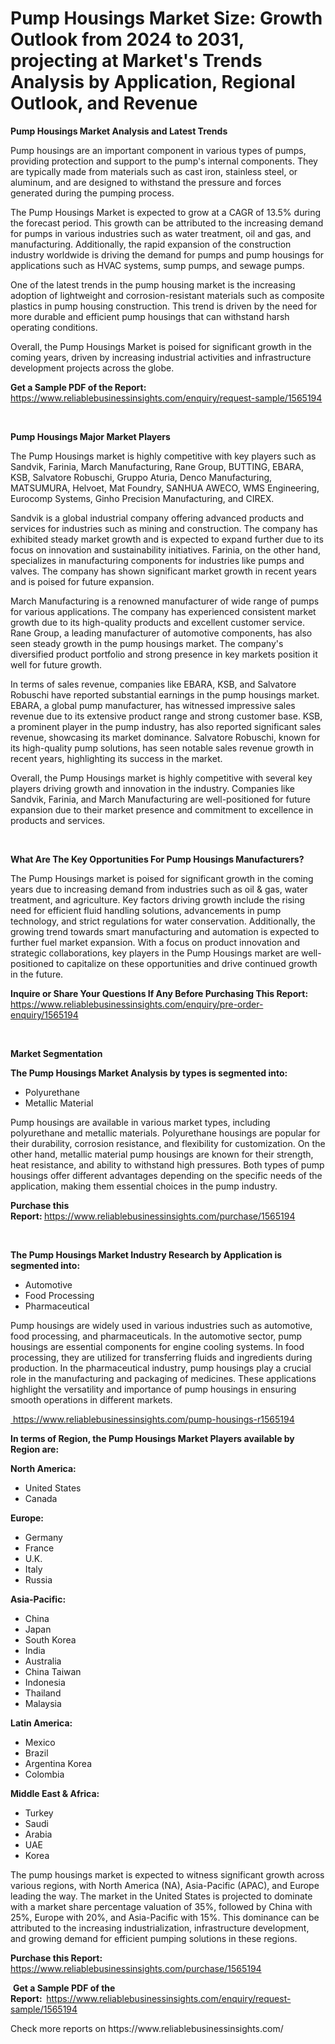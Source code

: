 <p><h1>Pump Housings Market Size: Growth Outlook from 2024 to 2031, projecting at Market's Trends Analysis by Application, Regional Outlook, and Revenue</h1></p><p><strong>Pump Housings Market Analysis and Latest Trends</strong></p>
<p><p>Pump housings are an important component in various types of pumps, providing protection and support to the pump's internal components. They are typically made from materials such as cast iron, stainless steel, or aluminum, and are designed to withstand the pressure and forces generated during the pumping process.</p><p>The Pump Housings Market is expected to grow at a CAGR of 13.5% during the forecast period. This growth can be attributed to the increasing demand for pumps in various industries such as water treatment, oil and gas, and manufacturing. Additionally, the rapid expansion of the construction industry worldwide is driving the demand for pumps and pump housings for applications such as HVAC systems, sump pumps, and sewage pumps.</p><p>One of the latest trends in the pump housing market is the increasing adoption of lightweight and corrosion-resistant materials such as composite plastics in pump housing construction. This trend is driven by the need for more durable and efficient pump housings that can withstand harsh operating conditions.</p><p>Overall, the Pump Housings Market is poised for significant growth in the coming years, driven by increasing industrial activities and infrastructure development projects across the globe.</p></p>
<p><strong>Get a Sample PDF of the Report:&nbsp;</strong> <a href="https://www.reliablebusinessinsights.com/enquiry/request-sample/1565194">https://www.reliablebusinessinsights.com/enquiry/request-sample/1565194</a></p>
<p>&nbsp;</p>
<p><strong>Pump Housings Major Market Players</strong></p>
<p><p>The Pump Housings market is highly competitive with key players such as Sandvik, Farinia, March Manufacturing, Rane Group, BUTTING, EBARA, KSB, Salvatore Robuschi, Gruppo Aturia, Denco Manufacturing, MATSUMURA, Helvoet, Mat Foundry, SANHUA AWECO, WMS Engineering, Eurocomp Systems, Ginho Precision Manufacturing, and CIREX. </p><p>Sandvik is a global industrial company offering advanced products and services for industries such as mining and construction. The company has exhibited steady market growth and is expected to expand further due to its focus on innovation and sustainability initiatives. Farinia, on the other hand, specializes in manufacturing components for industries like pumps and valves. The company has shown significant market growth in recent years and is poised for future expansion.</p><p>March Manufacturing is a renowned manufacturer of wide range of pumps for various applications. The company has experienced consistent market growth due to its high-quality products and excellent customer service. Rane Group, a leading manufacturer of automotive components, has also seen steady growth in the pump housings market. The company's diversified product portfolio and strong presence in key markets position it well for future growth.</p><p>In terms of sales revenue, companies like EBARA, KSB, and Salvatore Robuschi have reported substantial earnings in the pump housings market. EBARA, a global pump manufacturer, has witnessed impressive sales revenue due to its extensive product range and strong customer base. KSB, a prominent player in the pump industry, has also reported significant sales revenue, showcasing its market dominance. Salvatore Robuschi, known for its high-quality pump solutions, has seen notable sales revenue growth in recent years, highlighting its success in the market. </p><p>Overall, the Pump Housings market is highly competitive with several key players driving growth and innovation in the industry. Companies like Sandvik, Farinia, and March Manufacturing are well-positioned for future expansion due to their market presence and commitment to excellence in products and services.</p></p>
<p>&nbsp;</p>
<p><strong>What Are The Key Opportunities For Pump Housings Manufacturers?</strong></p>
<p><p>The Pump Housings market is poised for significant growth in the coming years due to increasing demand from industries such as oil & gas, water treatment, and agriculture. Key factors driving growth include the rising need for efficient fluid handling solutions, advancements in pump technology, and strict regulations for water conservation. Additionally, the growing trend towards smart manufacturing and automation is expected to further fuel market expansion. With a focus on product innovation and strategic collaborations, key players in the Pump Housings market are well-positioned to capitalize on these opportunities and drive continued growth in the future.</p></p>
<p><strong>Inquire or Share Your Questions If Any Before Purchasing This Report:</strong> <a href="https://www.reliablebusinessinsights.com/enquiry/pre-order-enquiry/1565194">https://www.reliablebusinessinsights.com/enquiry/pre-order-enquiry/1565194</a></p>
<p>&nbsp;</p>
<p><strong>Market Segmentation</strong></p>
<p><strong>The Pump Housings Market Analysis by types is segmented into:</strong></p>
<p><ul><li>Polyurethane</li><li>Metallic Material</li></ul></p>
<p><p>Pump housings are available in various market types, including polyurethane and metallic materials. Polyurethane housings are popular for their durability, corrosion resistance, and flexibility for customization. On the other hand, metallic material pump housings are known for their strength, heat resistance, and ability to withstand high pressures. Both types of pump housings offer different advantages depending on the specific needs of the application, making them essential choices in the pump industry.</p></p>
<p><strong>Purchase this Report:&nbsp;</strong><a href="https://www.reliablebusinessinsights.com/purchase/1565194">https://www.reliablebusinessinsights.com/purchase/1565194</a></p>
<p>&nbsp;</p>
<p><strong>The Pump Housings Market Industry Research by Application is segmented into:</strong></p>
<p><ul><li>Automotive</li><li>Food Processing</li><li>Pharmaceutical</li></ul></p>
<p><p>Pump housings are widely used in various industries such as automotive, food processing, and pharmaceuticals. In the automotive sector, pump housings are essential components for engine cooling systems. In food processing, they are utilized for transferring fluids and ingredients during production. In the pharmaceutical industry, pump housings play a crucial role in the manufacturing and packaging of medicines. These applications highlight the versatility and importance of pump housings in ensuring smooth operations in different markets.</p></p>
<p><a href="https://www.reliablebusinessinsights.com/pump-housings-r1565194">&nbsp;https://www.reliablebusinessinsights.com/pump-housings-r1565194</a></p>
<p><strong>In terms of Region, the Pump Housings Market Players available by Region are:</strong></p>
<p>
    <p> <strong> North America: </strong>
        <ul>
            <li>United States</li>
            <li>Canada</li>
        </ul>
        </p> 
    <p> <strong> Europe: </strong>
        <ul>
            <li>Germany</li>
            <li>France</li>
            <li>U.K.</li>
            <li>Italy</li>
            <li>Russia</li>
        </ul>
        </p> 
    <p> <strong> Asia-Pacific: </strong>
        <ul>
            <li>China</li>
            <li>Japan</li>
            <li>South Korea</li>
            <li>India</li>
            <li>Australia</li>
            <li>China Taiwan</li>
            <li>Indonesia</li>
            <li>Thailand</li>
            <li>Malaysia</li>
        </ul>
        </p> 
    <p> <strong> Latin America: </strong>
        <ul>
            <li>Mexico</li>
            <li>Brazil</li>
            <li>Argentina Korea</li>
            <li>Colombia</li>
        </ul>
        </p> 
    <p> <strong> Middle East & Africa: </strong>
        <ul>
            <li>Turkey</li>
            <li>Saudi</li>
            <li>Arabia</li>
            <li>UAE</li>
            <li>Korea</li>
        </ul>
    </p>
    </p>
<p><p>The pump housings market is expected to witness significant growth across various regions, with North America (NA), Asia-Pacific (APAC), and Europe leading the way. The market in the United States is projected to dominate with a market share percentage valuation of 35%, followed by China with 25%, Europe with 20%, and Asia-Pacific with 15%. This dominance can be attributed to the increasing industrialization, infrastructure development, and growing demand for efficient pumping solutions in these regions.</p></p>
<p><strong>Purchase this Report: </strong><a href="https://www.reliablebusinessinsights.com/purchase/1565194">https://www.reliablebusinessinsights.com/purchase/1565194</a></p>
<p>&nbsp;<strong>Get a Sample PDF of the Report:&nbsp;&nbsp;</strong><a href="https://www.reliablebusinessinsights.com/enquiry/request-sample/1565194">https://www.reliablebusinessinsights.com/enquiry/request-sample/1565194</a></p>
<p><strong></strong></p>
<p>Check more reports on https://www.reliablebusinessinsights.com/</p>